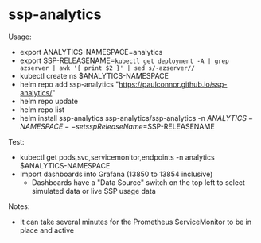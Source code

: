# ssp-analytics

Usage:
- export ANALYTICS-NAMESPACE=analytics
- export SSP-RELEASENAME=`kubectl get deployment -A | grep azserver | awk '{ print $2 }' | sed s/-azserver//`
- kubectl create ns $ANALYTICS-NAMESPACE
- helm repo add ssp-analytics  "https://paulconnor.github.io/ssp-analytics/"
- helm repo update
- helm repo list
- helm install ssp-analytics ssp-analytics/ssp-analytics -n $ANALYTICS-NAMESPACE --set sspReleaseName=$SSP-RELEASENAME

Test:
- kubectl get pods,svc,servicemonitor,endpoints -n analytics $ANALYTICS-NAMESPACE
- Import dashboards into Grafana (13850 to 13854 inclusive)
  - Dashboards have a "Data Source" switch on the top left to select simulated data or live SSP usage data

Notes:
- It can take several minutes for the Prometheus ServiceMonitor to be in place and active
